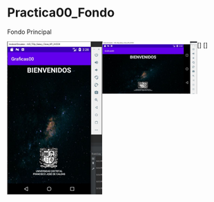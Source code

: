 # Practica00_Fondo



Fondo Principal

[<img align="left" width="220px" src = "https://github.com/DanielRicob/Practica00_Fondo/blob/main/FondoPrincipal.JPG" />]
[<img align="left"  width="220px" src = "https://github.com/DanielRicob/Practica00_Fondo/blob/main/FondoLandScape.JPG" />]
